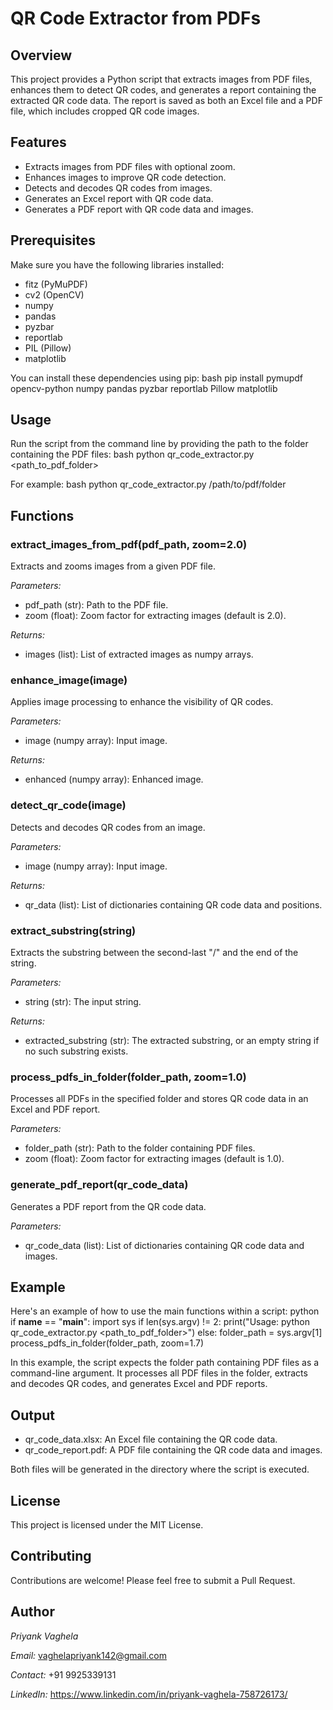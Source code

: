 # QR Code Extractor from PDFs

## Overview
This project provides a Python script that extracts images from PDF files, enhances them to detect QR codes, and generates a report containing the extracted QR code data. The report is saved as both an Excel file and a PDF file, which includes cropped QR code images.

## Features
- Extracts images from PDF files with optional zoom.
- Enhances images to improve QR code detection.
- Detects and decodes QR codes from images.
- Generates an Excel report with QR code data.
- Generates a PDF report with QR code data and images.

## Prerequisites
Make sure you have the following libraries installed:
- fitz (PyMuPDF)
- cv2 (OpenCV)
- numpy
- pandas
- pyzbar
- reportlab
- PIL (Pillow)
- matplotlib

You can install these dependencies using pip:
bash
pip install pymupdf opencv-python numpy pandas pyzbar reportlab Pillow matplotlib


## Usage
Run the script from the command line by providing the path to the folder containing the PDF files:
bash
python qr_code_extractor.py <path_to_pdf_folder>

For example:
bash
python qr_code_extractor.py /path/to/pdf/folder


## Functions

### extract_images_from_pdf(pdf_path, zoom=2.0)
Extracts and zooms images from a given PDF file.

*Parameters:*
- pdf_path (str): Path to the PDF file.
- zoom (float): Zoom factor for extracting images (default is 2.0).

*Returns:*
- images (list): List of extracted images as numpy arrays.

### enhance_image(image)
Applies image processing to enhance the visibility of QR codes.

*Parameters:*
- image (numpy array): Input image.

*Returns:*
- enhanced (numpy array): Enhanced image.

### detect_qr_code(image)
Detects and decodes QR codes from an image.

*Parameters:*
- image (numpy array): Input image.

*Returns:*
- qr_data (list): List of dictionaries containing QR code data and positions.

### extract_substring(string)
Extracts the substring between the second-last "/" and the end of the string.

*Parameters:*
- string (str): The input string.

*Returns:*
- extracted_substring (str): The extracted substring, or an empty string if no such substring exists.

### process_pdfs_in_folder(folder_path, zoom=1.0)
Processes all PDFs in the specified folder and stores QR code data in an Excel and PDF report.

*Parameters:*
- folder_path (str): Path to the folder containing PDF files.
- zoom (float): Zoom factor for extracting images (default is 1.0).

### generate_pdf_report(qr_code_data)
Generates a PDF report from the QR code data.

*Parameters:*
- qr_code_data (list): List of dictionaries containing QR code data and images.

## Example
Here's an example of how to use the main functions within a script:
python
if __name__ == "__main__":
    import sys
    if len(sys.argv) != 2:
        print("Usage: python qr_code_extractor.py <path_to_pdf_folder>")
    else:
        folder_path = sys.argv[1]
        process_pdfs_in_folder(folder_path, zoom=1.7)


In this example, the script expects the folder path containing PDF files as a command-line argument. It processes all PDF files in the folder, extracts and decodes QR codes, and generates Excel and PDF reports.

## Output
- qr_code_data.xlsx: An Excel file containing the QR code data.
- qr_code_report.pdf: A PDF file containing the QR code data and images.

Both files will be generated in the directory where the script is executed.

## License
This project is licensed under the MIT License.

## Contributing
Contributions are welcome! Please feel free to submit a Pull Request.

## Author
*Priyank Vaghela*

*Email:* vaghelapriyank142@gmail.com

*Contact:* +91 9925339131

*LinkedIn:* https://www.linkedin.com/in/priyank-vaghela-758726173/
